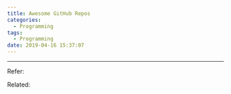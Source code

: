 ```yaml
---
title: Awesome GitHub Repos
categories:
  - Programming
tags:
  - Programming
date: 2019-04-16 15:37:07
---
```




----

Refer:

Related: